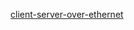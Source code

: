[client-server-over-ethernet](https://toptechboy.com/python-with-arduino-lesson-16-simple-client-server-configuration-over-ethernet/)
